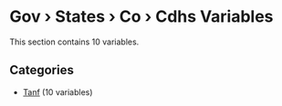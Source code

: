 # Gov › States › Co › Cdhs Variables

This section contains 10 variables.

## Categories

- [Tanf](tanf/index.md) (10 variables)
